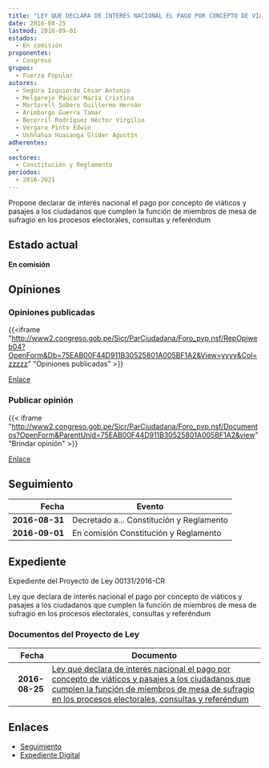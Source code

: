 ```yaml
---
title: "LEY QUE DECLARA DE INTERÉS NACIONAL EL PAGO POR CONCEPTO DE VIÁTICOS Y PASAJES A LOS CIUDADANOS QUE CUMPLEN LA FUNCIÓN DE MIEMBROS DE MESA DE SUFRAGIO EN LOS PROCESOS ELECTORALES, CONSULTAS Y REFERÉNDUM"
date: 2016-08-25
lastmod: 2016-09-01
estados: 
  - En comisión
proponentes: 
  - Congreso
grupos: 
  - Fuerza Popular
autores: 
  - Segura Izquierdo César Antonio
  - Melgarejo Páucar María Cristina
  - Martorell Sobero Guillermo Hernán
  - Arimborgo Guerra Tamar
  - Becerril Rodríguez Héctor Virgilio
  - Vergara Pinto Edwin
  - Ushñahua Huasanga Glider Agustín
adherentes: 
  - 
sectores: 
  - Constitución y Reglamento
periodos: 
  - 2016-2021
---
```


Propone declarar de interés nacional el pago por concepto de viáticos y pasajes a los ciudadanos que cumplen la función de miembros de mesa de sufragio en los procesos electorales, consultas y referéndum


## Estado actual

**En comisión**

## Opiniones

### Opiniones publicadas

{{<iframe "http://www2.congreso.gob.pe/Sicr/ParCiudadana/Foro_pvp.nsf/RepOpiweb04?OpenForm&Db=75EAB00F44D911B30525801A005BF1A2&View=yyyy&Col=zzzzz" "Opiniones publicadas" >}}

[Enlace](http://www2.congreso.gob.pe/Sicr/ParCiudadana/Foro_pvp.nsf/RepOpiweb04?OpenForm&Db=75EAB00F44D911B30525801A005BF1A2&View=yyyy&Col=zzzzz)
### Publicar opinión

{{< iframe "http://www2.congreso.gob.pe/Sicr/ParCiudadana/Foro_pvp.nsf/Documentos?OpenForm&ParentUnid=75EAB00F44D911B30525801A005BF1A2&view" "Brindar opinión" >}}

[Enlace](http://www2.congreso.gob.pe/Sicr/ParCiudadana/Foro_pvp.nsf/Documentos?OpenForm&ParentUnid=75EAB00F44D911B30525801A005BF1A2&view)

## Seguimiento

| Fecha | Evento |
|------:|--------|
| **2016-08-31** | Decretado a... Constitución y Reglamento|
| **2016-09-01** | En comisión Constitución y Reglamento|


## Expediente

Expediente del Proyecto de Ley 00131/2016-CR

Ley que declara de interés nacional el pago por concepto de viáticos y pasajes a los ciudadanos que cumplen la función de miembros de mesa de sufragio en los procesos electorales, consultas y referéndum


### Documentos del Proyecto de Ley

| Fecha | Documento |
|------:|--------|
| **2016-08-25** | [Ley que declara de interés nacional el pago por concepto de viáticos y pasajes a los ciudadanos que cumplen la función de miembros de mesa de sufragio en los procesos electorales, consultas y referéndum](http://www.leyes.congreso.gob.pe/Documentos/2016_2021/Proyectos_de_Ley_y_de_Resoluciones_Legislativas/PL0013120160825..pdf) |

## Enlaces 

- [Seguimiento](http://www2.congreso.gob.pe/Sicr/TraDocEstProc/CLProLey2016.nsf/f7fff46988ca05b1052578e100829cc7/3800523ec494944d0525801a005ab374?OpenDocument)
- [Expediente Digital](http://www2.congreso.gob.pehttp://www2.congreso.gob.pe/Sicr/TraDocEstProc/CLProLey2016.nsf/f7fff46988ca05b1052578e100829cc7/3800523ec494944d0525801a005ab374?OpenDocument&Click=05257FB7005EB655.eb71d0cf91d8294e05256cdf006b5706/$Body/0.1C6C)
